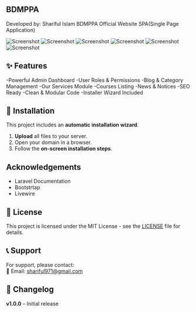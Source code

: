 ## BDMPPA
Developed by: Shariful Islam
BDMPPA Official Website SPA(Single Page Application)

![Screenshot](public/1.png)
![Screenshot](public/2.png)
![Screenshot](public/3.png)
![Screenshot](public/4.png)
![Screenshot](public/5.png)
![Screenshot](public/6.png)

## ✨ Features
-Powerful Admin Dashboard
-User Roles & Permissions
-Blog & Category Management
-Our Services Module
-Courses Listing
-News & Notices
-SEO Ready
-Clean & Modular Code
-Installer Wizard Included

## 🚀 Installation

This project includes an **automatic installation wizard**.

1. **Upload** all files to your server.
2. Open your domain in a browser.
3. Follow the **on-screen installation steps**.


## Acknowledgements
- Laravel Documentation
- Bootstrtap
- Livewire


## 📄 License

This project is licensed under the MIT License - see the [LICENSE](./LICENSE) file for details.



## 📞 Support

For support, please contact:  
📧 Email: shariful971@gmail.com


## 📝 Changelog

**v1.0.0** – Initial release  